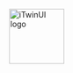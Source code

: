 <p>
    <img
      src='https://itwinplatformcdn.azureedge.net/iTwinUI/iTwinUI-new-logo.png'
      alt='iTwinUI logo'
      height="100"
    />
</p>


